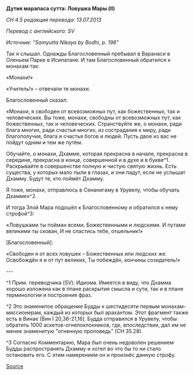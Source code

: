 **Дутия марапаса сутта: Ловушка Мары \(II\)**

*СН 4\.5 редакция перевода: 13\.07\.2013*

*Перевод с английского: SV*

*Источник: "Samyutta Nikaya by Bodhi, p\. 198"*

Так я слышал\. Однажды Благословенный пребывал в Варанаси в Оленьем Парке в Исипатане\. И там Благословенный обратился к монахам так: 

«Монахи\!»

«Учитель\!» – отвечали те монахи\. 

Благословенный сказал: 

«Монахи, я свободен от всевозможных пут, как божественных, так и человеческих\. Вы тоже, монахи, свободны от всевозможных пут, как божественных, так и человеческих\. Странствуйте же, о монахи, ради блага многих, ради счастья многих, из сострадания к миру, ради благополучия, блага и счастья богов и людей\. Пусть двое из вас не пойдут одним и тем же путём\. 

Обучайте, о монахи, Дхамме, которая прекрасна в начале, прекрасна в середине, прекрасна в конце, совершенной и в духе и в букве^1\. Раскрывайте в совершенстве полную и чистую святую жизнь\. Есть существа, у которых мало пыли в глазах, и они падут, если не услышат Дхамму\. Будут те, кто поймёт Дхамму\. 

Я тоже, монахи, отправлюсь в Сенанигаму в Урувелу, чтобы обучать Дхамме»^2\. 

И тогда Злой Мара подошёл к Благословенному и обратился к нему строфой^3: 

«Ловушками ты пойман всеми, Божественными и людскими\. И путами великими ты скован, И не спастись тебе, отшельник\!» 

\[Благословенный\]: 

«Свободен я от всех ловушек – Божественных или людских же\. Освобождён я и от пут великих, Ты побеждён, кончины созидатель\!» 

\-\-\-

^1 Прим\. переводчика \(SV\): Идиома\. Имеется в виду, что Дхамма хорошо изложена как в плане раскрытия смысла и сути, так и в плане терминологии и построения фраз\. 

^2 Это знаменитое обращение Будды к шестидесяти первым монахам\-миссионерам, каждый из которых был арахантом\. Этот фрагмент также есть в Винае \(Вин I 20,36\-21,16\)\. Будда отправился в Урувелу, чтобы обратить 1000 аскетов\-огнепоклонников, где, впоследствии, дал им не менее знаменитую "огненную проповедь" \(СН 35\.28\)\. 

^3 Согласно Комментарию, Мара был очень недоволен решением Будды распространять Дхамму и хотел во что бы то ни стало остановить его\. С этим намерением он и произнёс данную строфу\.

[Source](https://www\.theravada\.ru/Teaching/Canon/Suttanta/Texts/sn4_5\-dutiya\-marapasa\-sutta\-sv\.htm)